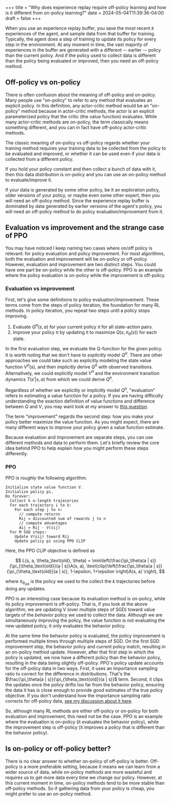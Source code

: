 +++
title = "Why does experience replay require off-policy learning and how is it different from on-policy learning?"
date = 2024-05-04T11:39:36-04:00
draft = false
+++

When you use an experience replay buffer, you save the most recent $k$ experiences of the agent, and sample data from that buffer for training. Typically, the agent does a step of training to update its policy for every step in the environment. At any moment in time, the vast majority of experiences in the buffer are generated with a different -- earlier -- policy than the current policy. And if the policy used to collect data is different than the policy being evaluated or improved, then you need an off-policy method.<!--more-->

## Off-policy vs on-policy

There is often confusion about the meaning of off-policy and on-policy. Many people use "on-policy" to refer to any method that evaluates an explicit policy. In this definition, any actor-critic method would be an "on-policy" method because in actor-critic methods, the actor is an explicit parameterized policy that the critic (the value function) evaluates. While many actor-critic methods are on-policy, the term classically means something different, and you can in fact have off-policy actor-critic methods.

The classic meaning of on-policy vs off-policy regards whether your training method requires your training data to be collected from the policy to be evaluated and improved, or whether it can be used even if your data is collected from a different policy.

If you hold your policy constant and then collect a bunch of data with it, then this data distribution is on-policy and you can use an on-policy method to evaluate/improve it.

If your data is generated by some other policy, be it an exploration policy, older versions of your policy, or maybe even some other expert, then you will need an off-policy method. Since the experience replay buffer is dominated by data generated by earlier versions of the agent's policy, you will need an off-policy method to do policy evaluation/improvement from it.

## Evaluation vs improvement and the strange case of PPO

You may have noticed I keep naming two cases where on/off policy is relevant: for policy evaluation and policy improvement. For most algorithms, both the evaluation and improvement will be on-policy or off-policy. However, evaluation and improvement are two distinct steps. You could have one part be on-policy while the other is off-policy. PPO is an example where the policy evaluation is on-policy while the improvement is off-policy.

### Evaluation vs improvement

First, let's give some definitions to policy evaluation/improvement. These terms come from the steps of policy iteration, the foundation for many RL methods. In policy iteration, you repeat two steps until a policy stops improving.

1. Evaluate $Q^\pi(s, a)$ for your current policy $\pi$ for all state-action pairs.
2. Improve your policy $\pi$ by updating it to maximize $Q(s, \pi_\theta(s))$ for each state.

In the first evaluation step, we evaluate the Q-function for the given policy. It is worth noting that we don't have to _explicitly_ model $Q^\pi$. There are other approaches we could take such as explicitly modeling the state value function $V^\pi(s)$, and then _implicitly_ derive $Q^\pi$ with observed transitions. Alternatively, we could explicitly model $V^\pi$ and the environment transition dynamics $T(s' | s, a)$ from which we could derive $Q^\pi$.

Regardless of whether we explicitly or implicitly model $Q^\pi$, "evaluation" refers to estimating a value function for a policy. If you are having difficulty understanding the exaction definition of value functions and difference between $Q$ and $V$, you may want look at my answer to [this question](../q_vs_v).

The term "improvement" regards the second step: how you make your policy better maximize the value function. As you might expect, there are many different ways to improve your policy given a value function estimate.

Because evaluation and improvement are separate steps, you can use different methods and data to perform them. Let's briefly review the core idea behind PPO to help explain how you might perform these steps differently.

### PPO

PPO is roughly the following algorithm.

```
Initialize state value function V.
Initialize policy pi.
Do forever:
  Collect k n-length trajecories
  For each trajectory i to k:
    For each step j to n:
      // compute returns
      Rij = discounted sum of rewards j to n
      // compute advantages
      Aij = Rij - V(sij)
  For M SGD steps:
    Update V(sij) toward Rij
    Update policy pi using PPO CLIP
```

Here, the PPO CLIP objective is defined as

$$
L(s, a, \theta_\text{old}, \theta) = \min\left(\frac{\pi_\theta(a | s)}{\pi_{\theta_\text{old}}(a | s)}A(s, a), \text{clip}\left(\frac{\pi_\theta(a | s)}{\pi_{\theta_\text{old}}(a | s)}, 1-\epsilon, 1+\epsilon \right)A(s, a) \right),
$$

where $\pi_{\theta_\text{old}}$ is the policy we used to the collect the $k$ trajectories before doing any updates.

PPO is an interesting case because its evaluation method is on-policy, while its policy improvement is off-policy. That is, if you look at the above algorithm, we are updating V (over multiple steps of SGD) toward value targets of the _behavior_ policy we used to collect the data. Although we are simultaneously improving the policy, the value function is not evaluating the new updated policy, it only evaluates the behavior policy.

At the same time the behavior policy is evaluated, the policy improvement is performed multiple times through multiple steps of SGD. On the first SGD improvement step, the behavior policy and current policy match, resulting in an on-policy method update. However, after that first step in which the policy is updated, we now have a different policy than the behavior policy, resulting in the data being slightly off-policy. PPO's policy update accounts for the off-policy data in two ways. First, it uses an importance sampling ratio to correct for the difference in distributions. That's the $\frac{\pi_\theta(a | s)}{\pi_{\theta_\text{old}}(a | s)}$ term. Second, it clips the updates once the policy drifts too far from the behavior policy, ensuring the data it has is close enough to provide good estimates of the true policy objective. If you don't understand how the importance sampling ratio corrects for off-policy data, [see my discussion about it here](../q_learning_doesnt_need_importance_sampling/#importance-sampling).

So, although many RL methods are either off-policy or on-policy for both evaluation and improvement, this need not be the case. PPO is an example where the evaluation is on-policy (it evaluates the behavior policy), while the improvement step is off-policy (it improves a policy that is different than the behavior policy).

## Is on-policy or off-policy better?

There is no clear answer to whether on-policy of off-policy is better. Off-policy is a more preferable setting, because it means we can learn from a wider source of data, while on-policy methods are more wasteful and requires us to get more data every time we change our policy. However, at this current moment in time, on-policy methods tend to be more stable than off-policy methods. So if gathering data from your policy is cheap, you might prefer to use an on-policy method.
